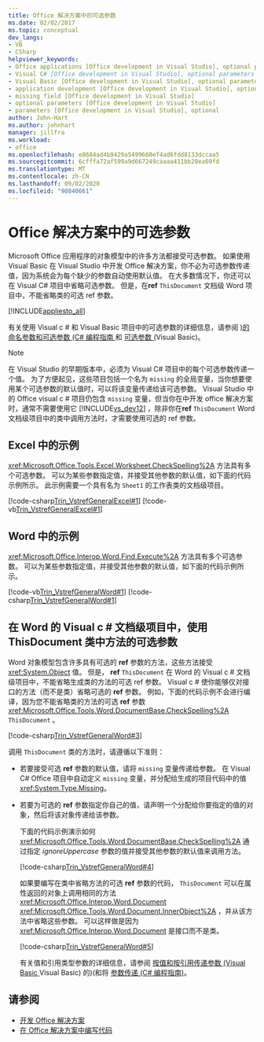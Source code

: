 ```yaml
---
title: Office 解决方案中的可选参数
ms.date: 02/02/2017
ms.topic: conceptual
dev_langs:
- VB
- CSharp
helpviewer_keywords:
- Office applications [Office development in Visual Studio], optional parameters
- Visual C# [Office development in Visual Studio], optional parameters
- Visual Basic [Office development in Visual Studio], optional parameters
- application development [Office development in Visual Studio], optional parameters
- missing field [Office development in Visual Studio]
- optional parameters [Office development in Visual Studio]
- parameters [Office development in Visual Studio], optional
author: John-Hart
ms.author: johnhart
manager: jillfra
ms.workload:
- office
ms.openlocfilehash: e8684ad4b9429a5499660ef4ad6fdd8133dccaa5
ms.sourcegitcommit: 6cfffa72af599a9d667249caaaa411bb28ea69fd
ms.translationtype: MT
ms.contentlocale: zh-CN
ms.lasthandoff: 09/02/2020
ms.locfileid: "90840661"
---
```

# <a name="optional-parameters-in-office-solutions"></a>Office 解决方案中的可选参数
  Microsoft Office 应用程序的对象模型中的许多方法都接受可选参数。 如果使用 Visual Basic 在 Visual Studio 中开发 Office 解决方案，你不必为可选参数传递值，因为系统会为每个缺少的参数自动使用默认值。 在大多数情况下，你还可以在 Visual C# 项目中省略可选参数。 但是，在**ref** `ThisDocument` 文档级 Word 项目中，不能省略类的可选 ref 参数。

 [!INCLUDE[appliesto_all](../vsto/includes/appliesto-all-md.md)]

 有关使用 Visual c # 和 Visual Basic 项目中的可选参数的详细信息，请参阅 [&#41;的命名参数和可选参数 &#40;C&#35; 编程指南 ](/dotnet/csharp/programming-guide/classes-and-structs/named-and-optional-arguments) 和 [可选参数 &#40;](/dotnet/visual-basic/programming-guide/language-features/procedures/optional-parameters)Visual Basic&#41;。

> [!NOTE]
> 在 Visual Studio 的早期版本中，必须为 Visual C# 项目中的每个可选参数传递一个值。 为了方便起见，这些项目包括一个名为 `missing` 的全局变量，当你想要使用某个可选参数的默认值时，可以将该变量传递给该可选参数。 Visual Studio 中的 Office visual c # 项目仍包含 `missing` 变量，但当你在中开发 office 解决方案时，通常不需要使用它 [!INCLUDE[vs_dev12](../vsto/includes/vs-dev12-md.md)] ，除非你在**ref** `ThisDocument` Word 文档级项目中的类中调用方法时，才需要使用可选的 ref 参数。

## <a name="example-in-excel"></a>Excel 中的示例
 <xref:Microsoft.Office.Tools.Excel.Worksheet.CheckSpelling%2A> 方法具有多个可选参数。 可以为某些参数指定值，并接受其他参数的默认值，如下面的代码示例所示。 此示例需要一个具有名为 `Sheet1` 的工作表类的文档级项目。

 [!code-csharp[Trin_VstrefGeneralExcel#1](../vsto/codesnippet/CSharp/excelworkbook1/Sheet1.cs#1)]
 [!code-vb[Trin_VstrefGeneralExcel#1](../vsto/codesnippet/VisualBasic/excelworkbook1/Sheet1.vb#1)]

## <a name="example-in-word"></a>Word 中的示例
 <xref:Microsoft.Office.Interop.Word.Find.Execute%2A> 方法具有多个可选参数。 可以为某些参数指定值，并接受其他参数的默认值，如下面的代码示例所示。

 [!code-vb[Trin_VstrefGeneralWord#1](../vsto/codesnippet/VisualBasic/worddocument1/ThisDocument.vb#1)]
 [!code-csharp[Trin_VstrefGeneralWord#1](../vsto/codesnippet/CSharp/worddocument1/ThisDocument.cs#1)]

## <a name="use-optional-parameters-of-methods-in-the-thisdocument-class-in-visual-c-document-level-projects-for-word"></a>在 Word 的 Visual c # 文档级项目中，使用 ThisDocument 类中方法的可选参数
 Word 对象模型包含许多具有可选的 **ref** 参数的方法，这些方法接受 <xref:System.Object> 值。 但是， **ref** `ThisDocument` 在 Word 的 Visual c # 文档级项目中，不能省略生成类的方法的可选 ref 参数。 Visual c # 使你能够仅对接口的方法（而不是类）省略可选的 **ref** 参数。 例如，下面的代码示例不会进行编译，因为您不能省略类的方法的可选 **ref** 参数 <xref:Microsoft.Office.Tools.Word.DocumentBase.CheckSpelling%2A> `ThisDocument` 。

 [!code-csharp[Trin_VstrefGeneralWord#3](../vsto/codesnippet/CSharp/worddocument1/ThisDocument.cs#3)]

 调用 `ThisDocument` 类的方法时，请遵循以下准则：

- 若要接受可选 **ref** 参数的默认值，请将 `missing` 变量传递给参数。 在 Visual C# Office 项目中自动定义 `missing` 变量，并分配给生成的项目代码中的值 <xref:System.Type.Missing>。

- 若要为可选的 **ref** 参数指定你自己的值，请声明一个分配给你要指定的值的对象，然后将该对象传递给该参数。

  下面的代码示例演示如何 <xref:Microsoft.Office.Tools.Word.DocumentBase.CheckSpelling%2A> 通过指定 *ignoreUppercase* 参数的值并接受其他参数的默认值来调用方法。

  [!code-csharp[Trin_VstrefGeneralWord#4](../vsto/codesnippet/CSharp/worddocument1/ThisDocument.cs#4)]

  如果要编写在类中省略方法的可选 **ref** 参数的代码， `ThisDocument` 可以在属性返回的对象上调用相同的方法 <xref:Microsoft.Office.Interop.Word.Document> <xref:Microsoft.Office.Tools.Word.Document.InnerObject%2A> ，并从该方法中省略这些参数。 可以这样做是因为 <xref:Microsoft.Office.Interop.Word.Document> 是接口而不是类。

  [!code-csharp[Trin_VstrefGeneralWord#5](../vsto/codesnippet/CSharp/worddocument1/ThisDocument.cs#5)]

  有关值和引用类型参数的详细信息，请参阅 [按值和按引用传递参数 &#40;Visual Basic ](/dotnet/visual-basic/programming-guide/language-features/procedures/passing-arguments-by-value-and-by-reference) Visual Basic) 的&#41;(和将 [参数传递 &#40;C&#35; 编程指南&#41;](/dotnet/csharp/programming-guide/classes-and-structs/passing-parameters)。

## <a name="see-also"></a>请参阅
- [开发 Office 解决方案](../vsto/developing-office-solutions.md)
- [在 Office 解决方案中编写代码](../vsto/writing-code-in-office-solutions.md)
